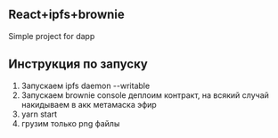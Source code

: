 ## React+ipfs+brownie
Simple project for dapp  
## Инструкция по запуску
1. Запускаем ipfs daemon --writable
2. Запускаем brownie console деплоим контракт, на всякий случай накидываем в акк метамаска эфир
3. yarn start
4. грузим только png файлы

